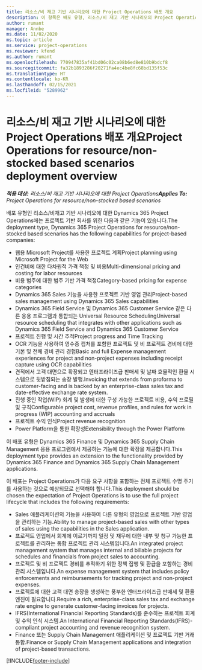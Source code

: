 ```yaml
---
title: 리소스/비 재고 기반 시나리오에 대한 Project Operations 배포 개요
description: 이 항목은 배포 유형, 리소스/비 재고 기반 시나리오의 Project Operations에 대한 정보를 제공합니다.
author: rumant
manager: Annbe
ms.date: 11/02/2020
ms.topic: article
ms.service: project-operations
ms.reviewer: kfend
ms.author: rumant
ms.openlocfilehash: 770947835af41bd06c02ca08b6ed8e810b9bdcf8
ms.sourcegitcommit: fa32b1893286f20271fa4ec4be8fc68bd135f53c
ms.translationtype: HT
ms.contentlocale: ko-KR
ms.lasthandoff: 02/15/2021
ms.locfileid: "5289962"
---
```

# <a name="project-operations-for-resourcenon-stocked-based-scenarios-deployment-overview"></a><span data-ttu-id="f9aac-103">리소스/비 재고 기반 시나리오에 대한 Project Operations 배포 개요</span><span class="sxs-lookup"><span data-stu-id="f9aac-103">Project Operations for resource/non-stocked based scenarios deployment overview</span></span>

<span data-ttu-id="f9aac-104">_**적용 대상:** 리소스/비 재고 기반 시나리오에 대한 Project Operations_</span><span class="sxs-lookup"><span data-stu-id="f9aac-104">_**Applies To:** Project Operations for resource/non-stocked based scenarios_</span></span>

<span data-ttu-id="f9aac-105">배포 유형인 리소스/비재고 기반 시나리오에 대한 Dynamics 365 Project Operations에는 프로젝트 기반 회사를 위한 다음과 같은 기능이 있습니다.</span><span class="sxs-lookup"><span data-stu-id="f9aac-105">The deployment type, Dynamics 365 Project Operations for resource/non-stocked based scenarios has the following capabilities for project-based companies:</span></span>

- <span data-ttu-id="f9aac-106">웹용 Microsoft Project를 사용한 프로젝트 계획</span><span class="sxs-lookup"><span data-stu-id="f9aac-106">Project planning using Microsoft Project for the Web</span></span>
- <span data-ttu-id="f9aac-107">인건비에 대한 다차원적 가격 책정 및 비용</span><span class="sxs-lookup"><span data-stu-id="f9aac-107">Multi-dimensional pricing and costing for labor resources</span></span>
- <span data-ttu-id="f9aac-108">비용 범주에 대한 범주 기반 가격 책정</span><span class="sxs-lookup"><span data-stu-id="f9aac-108">Category-based pricing for expense categories</span></span>
- <span data-ttu-id="f9aac-109">Dynamics 365 Sales 기능을 사용한 프로젝트 기반 영업 관리</span><span class="sxs-lookup"><span data-stu-id="f9aac-109">Project-based sales management using Dynamics 365 Sales capabilities</span></span>
- <span data-ttu-id="f9aac-110">Dynamics 365 Field Service 및 Dynamics 365 Customer Service 같은 다른 응용 프로그램과 통합되는 Universal Resource Scheduling</span><span class="sxs-lookup"><span data-stu-id="f9aac-110">Universal resource scheduling that integrates with other applications such as Dynamics 365 Field Service and Dynamics 365 Customer Service</span></span>
- <span data-ttu-id="f9aac-111">프로젝트 진행 및 시간 추적</span><span class="sxs-lookup"><span data-stu-id="f9aac-111">Project progress and Time Tracking</span></span>
- <span data-ttu-id="f9aac-112">OCR 기능을 사용하여 영수증 캡처를 포함한 프로젝트 및 비 프로젝트 경비에 대한 기본 및 전체 경비 관리 경험</span><span class="sxs-lookup"><span data-stu-id="f9aac-112">Basic and full Expense management experiences for project and non-project expenses including receipt capture using OCR capabilities</span></span>
- <span data-ttu-id="f9aac-113">견적에서 고객 대면으로 확장되고 엔터프라이즈급 판매세 및 날짜 효율적인 환율 시스템으로 뒷받침되는 송장 발행.</span><span class="sxs-lookup"><span data-stu-id="f9aac-113">Invoicing that extends from proforma to customer-facing and is backed by an enterprise-class sales tax and date-effective exchange rate system.</span></span>
- <span data-ttu-id="f9aac-114">진행 중인 작업(WIP) 회계 및 발생에 대한 구성 가능한 프로젝트 비용, 수익 프로필 및 규칙</span><span class="sxs-lookup"><span data-stu-id="f9aac-114">Configurable project cost, revenue profiles, and rules for work in progress (WIP) accounting and accruals</span></span>
- <span data-ttu-id="f9aac-115">프로젝트 수익 인식</span><span class="sxs-lookup"><span data-stu-id="f9aac-115">Project revenue recognition</span></span>
- <span data-ttu-id="f9aac-116">Power Platform을 통한 확장성</span><span class="sxs-lookup"><span data-stu-id="f9aac-116">Extensibility through the Power Platform</span></span>

<span data-ttu-id="f9aac-117">이 배포 유형은 Dynamics 365 Finance 및 Dynamics 365 Supply Chain Management 응용 프로그램에서 제공하는 기능에 대한 확장을 제공합니다.</span><span class="sxs-lookup"><span data-stu-id="f9aac-117">This deployment type provides an extension to the functionality provided by Dynamics 365 Finance and Dynamics 365 Supply Chain Management applications.</span></span>

<span data-ttu-id="f9aac-118">이 배포는 Project Operations가 다음 요구 사항을 포함하는 전체 프로젝트 수명 주기를 사용하는 것으로 예상되므로 선택해야 합니다.</span><span class="sxs-lookup"><span data-stu-id="f9aac-118">This deployment should be chosen the expectation of Project Operations is to use the full project lifecycle that includes the following requirements:</span></span>

- <span data-ttu-id="f9aac-119">Sales 애플리케이션의 기능을 사용하여 다른 유형의 영업으로 프로젝트 기반 영업을 관리하는 기능.</span><span class="sxs-lookup"><span data-stu-id="f9aac-119">Ability to manage project-based sales with other types of sales using the capabilities in the Sales application.</span></span>
- <span data-ttu-id="f9aac-120">프로젝트 영업에서 회계에 이르기까지 일정 및 재무에 대한 내부 및 청구 가능한 프로젝트를 관리하는 통합 프로젝트 관리 시스템입니다.</span><span class="sxs-lookup"><span data-stu-id="f9aac-120">An integrated project management system that manages internal and billable projects for schedules and financials from project sales to accounting.</span></span>
- <span data-ttu-id="f9aac-121">프로젝트 및 비 프로젝트 경비를 추적하기 위한 정책 집행 및 환급을 포함하는 경비 관리 시스템입니다.</span><span class="sxs-lookup"><span data-stu-id="f9aac-121">An expense management system that includes policy enforcements and reimbursements for tracking project and non-project expenses.</span></span>
- <span data-ttu-id="f9aac-122">프로젝트에 대한 고객 대면 송장을 생성하는 풍부한 엔터프라이즈급 판매세 및 환율 엔진이 필요합니다.</span><span class="sxs-lookup"><span data-stu-id="f9aac-122">Require a rich, enterprise-class sales tax and exchange rate engine to generate customer-facing invoices for projects.</span></span>
- <span data-ttu-id="f9aac-123">IFRS(International Financial Reporting Standards)를 준수하는 프로젝트 회계 및 수익 인식 시스템.</span><span class="sxs-lookup"><span data-stu-id="f9aac-123">An International Financial Reporting Standards(IFRS)-compliant project accounting and revenue recognition system.</span></span>
- <span data-ttu-id="f9aac-124">Finance 또는 Supply Chain Management 애플리케이션 및 프로젝트 기반 거래 통합.</span><span class="sxs-lookup"><span data-stu-id="f9aac-124">Finance or Supply Chain Management applications and integration of project-based transactions.</span></span>


[!INCLUDE[footer-include](../includes/footer-banner.md)]